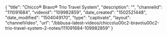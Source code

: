 {
    "title": "Chicco&reg; Bravo&reg; Trio Travel System",
    "description": "",
    "channelid": "111091684",
    "videoid": "109982859",
    "date_created": "1502521448",
    "date_modified": "1504049170",
    "type": "captivate",
    "layout": "channelVideo",
    "url": "\/bbbusa-latest-videos\/chicco\u00c2-bravo\u00c2-trio-travel-system-2-notes\/111091684-109982859"
}